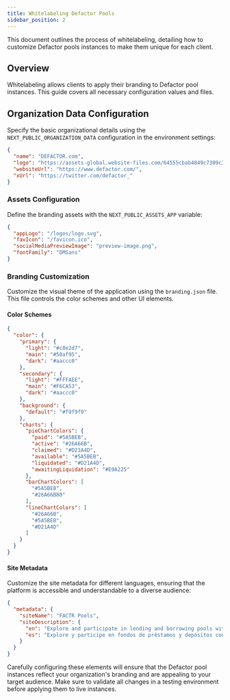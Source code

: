 ```yaml
---
title: Whitelabeling Defactor Pools
sidebar_position: 2
---
```


This document outlines the process of whitelabeling, detailing how to customize Defactor pools instances to make them unique for each client.

## Overview
Whitelabeling allows clients to apply their branding to Defactor pool instances. This guide covers all necessary configuration values and files.

## Organization Data Configuration

Specify the basic organizational details using the `NEXT_PUBLIC_ORGANIZATION_DATA` configuration in the environment settings:

```json
{
  "name": "DEFACTOR.com",
  "logo": "https://assets-global.website-files.com/64555cbab4849c7309c3ff36/6455615a7df9d0409fb8f99d_Defactor%20Favicon%20-%2032x32.png",
  "websiteUrl": "https://www.defactor.com/",
  "xUrl": "https://twitter.com/defactor_"
}
```

### Assets Configuration
 
Define the branding assets with the `NEXT_PUBLIC_ASSETS_APP` variable:

```json
{
  "appLogo": "/logos/logo.svg",
  "favIcon": "/favicon.ico",
  "socialMediaPreviewImage": "preview-image.png",
  "fontFamily": "DMSans"
}
```

### Branding Customization

Customize the visual theme of the application using the  `branding.json` file. This file controls the color schemes and other UI elements.


#### Color Schemes

```json
{
  "color": {
    "primary": {
      "light": "#c8e2d7",
      "main": "#50af95",
      "dark": "#aaccc0"
    },
    "secondary": {
      "light": "#FFFAEE",
      "main": "#F6CA53",
      "dark": "#aaccc0"
    },
    "background": {
      "default": "#f9f9f9"
    },
    "charts": {
      "pieChartColors": {
        "paid": "#5A5BEB",
        "active": "#26A66B",
        "claimed": "#D21A4D",
        "available": "#5A5BEB",
        "liquidated": "#D21A4D",
        "awaitingLiquidation": "#E0A225"
      },
      "barChartColors": [
        "#5A5BEB",
        "#26A66B80"
      ],
      "lineChartColors": [
        "#26A66B",
        "#5A5BEB",
        "#D21A4D"
      ]
    }
  }
}
```

#### Site Metadata
Customize the site metadata for different languages, ensuring that the platform is accessible and understandable to a diverse audience:

```json
{
  "metadata": {
    "siteName": "FACTR Pools",
    "siteDescription": {
      "en": "Explore and participate in lending and borrowing pools with ease",
      "es": "Explore y participe en fondos de préstamos y depósitos con facilidad."
    }
  }
}
```

Carefully configuring these elements will ensure that the Defactor pool instances reflect your organization's branding and are appealing to your target audience. Make sure to validate all changes in a testing environment before applying them to live instances.